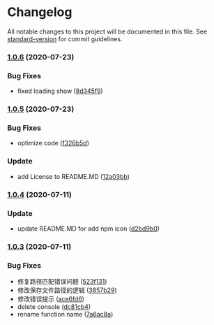 # Changelog

All notable changes to this project will be documented in this file. See [standard-version](https://github.com/conventional-changelog/standard-version) for commit guidelines.

### [1.0.6](https://github.com/Jehan-Gao/cos-upload/compare/v1.0.5...v1.0.6) (2020-07-23)


### Bug Fixes

* fixed loading show ([8d345f9](https://github.com/Jehan-Gao/cos-upload/commit/8d345f950a3aaecd865dfeadbb7759a6f8bd0ce4))

### [1.0.5](https://github.com/Jehan-Gao/cos-upload/compare/v1.0.4...v1.0.5) (2020-07-23)


### Bug Fixes

* optimize code ([f326b5d](https://github.com/Jehan-Gao/cos-upload/commit/f326b5db2019b02bcb06d6876bfc34051706a2dc))


### Update

* add License to README.MD ([12a03bb](https://github.com/Jehan-Gao/cos-upload/commit/12a03bba95f87499393cb0e158ff5d2aad10df35))

### [1.0.4](https://github.com/Jehan-Gao/cos-upload/compare/v1.0.3...v1.0.4) (2020-07-11)


### Update

* update README.MD for add npm icon ([d2bd9b0](https://github.com/Jehan-Gao/cos-upload/commit/d2bd9b0bb2b387c3bd6433fd048f81959329c863))

### [1.0.3](https://github.com/Jehan-Gao/cos-upload/compare/v1.0.1...v1.0.3) (2020-07-11)


### Bug Fixes

* 修复路径匹配错误问题 ([523f131](https://github.com/Jehan-Gao/cos-upload/commit/523f131ee4ca86240f4eb8f03a804eaae29053e8))
* 修改保存文件路径的逻辑 ([3857b29](https://github.com/Jehan-Gao/cos-upload/commit/3857b29a36298c0301b04936e1625e7141380a66))
* 修改错误提示 ([ace6fd6](https://github.com/Jehan-Gao/cos-upload/commit/ace6fd609f2632340a14f495a47e41f35ecf7f35))
* delete console ([dc81cb4](https://github.com/Jehan-Gao/cos-upload/commit/dc81cb41fdd4dcbc901530b3f56e55acc04bc1c3))
* rename function name ([7a6ac8a](https://github.com/Jehan-Gao/cos-upload/commit/7a6ac8a67ca76f7a28e720e7dcf6cffe6cad4305))
